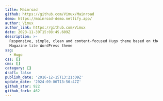 ```yaml
---
title: Mainroad
github: https://github.com/Vimux/Mainroad
demo: https://mainroad-demo.netlify.app/
author: Vimux
author_link: https://github.com/Vimux
date: 2023-11-30T15:08:49.609Z
description: >-
  Responsive, simple, clean and content-focused Hugo theme based on the MH
  Magazine lite WordPress theme
ssg:
  - Hugo
css: []
cms: []
category: []
draft: false
publish_date: '2016-12-15T13:21:09Z'
update_date: '2024-09-06T13:56:47Z'
github_star: 922
github_fork: 462
---
```

